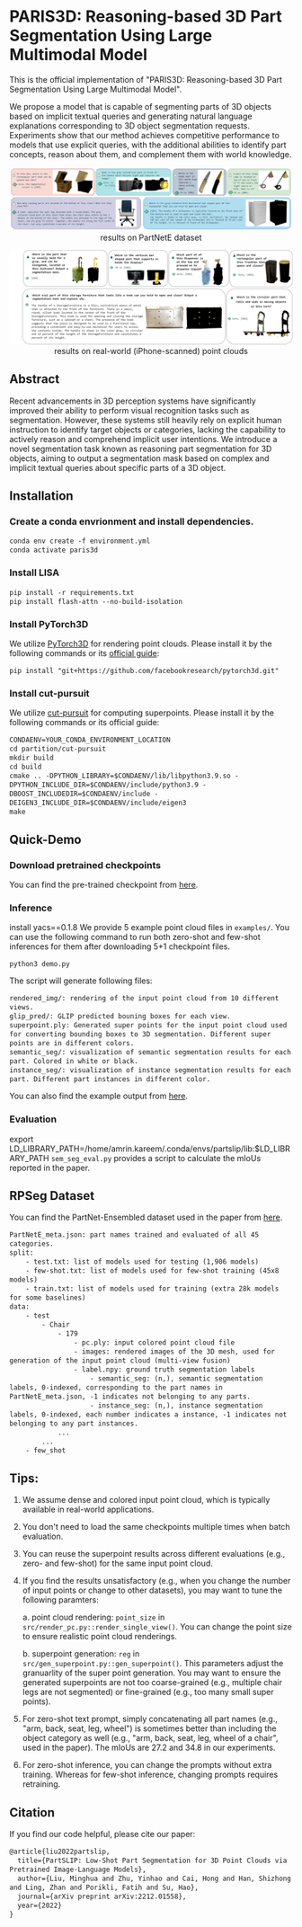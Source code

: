 # PARIS3D: Reasoning-based 3D Part Segmentation Using Large Multimodal Model
This is the official implementation of "PARIS3D: Reasoning-based 3D Part Segmentation Using Large Multimodal Model".

We propose a model that is capable of segmenting parts of 3D objects based on implicit textual queries and generating natural language explanations corresponding to 3D object segmentation requests. Experiments show that our method achieves competitive performance to models that use explicit queries, with the additional abilities to identify part concepts, reason about them, and complement them with world knowledge.


<p align="center">
<img src="fig/redintro.png" alt="teaser">
results on PartNetE dataset
</p>

<p align="center">
<img src="fig/realpc.png" alt="real_pc">
results on real-world (iPhone-scanned) point clouds
</p>

## Abstract 
Recent advancements in 3D perception systems have significantly improved their ability to perform visual recognition tasks such as segmentation. However, these systems still heavily rely on explicit human instruction to identify target objects or categories, lacking the capability to actively reason and comprehend implicit user intentions. We introduce a novel segmentation task known as reasoning part segmentation for 3D objects, aiming to output a segmentation mask based on complex and implicit textual queries about specific parts of a 3D object.

## Installation

### Create a conda envrionment and install dependencies.
```
conda env create -f environment.yml
conda activate paris3d
```
### Install LISA
```
pip install -r requirements.txt
pip install flash-attn --no-build-isolation
```
### Install PyTorch3D

We utilize [PyTorch3D](https://github.com/facebookresearch/pytorch3d) for rendering point clouds. Please install it by the following commands or its [official guide](https://github.com/facebookresearch/pytorch3d/blob/main/INSTALL.md):
```
pip install "git+https://github.com/facebookresearch/pytorch3d.git" 
```
### Install cut-pursuit
We utilize [cut-pursuit](https://github.com/loicland/superpoint_graph) for computing superpoints. Please install it by the following commands or its official guide:
```
CONDAENV=YOUR_CONDA_ENVIRONMENT_LOCATION
cd partition/cut-pursuit
mkdir build
cd build
cmake .. -DPYTHON_LIBRARY=$CONDAENV/lib/libpython3.9.so -DPYTHON_INCLUDE_DIR=$CONDAENV/include/python3.9 -DBOOST_INCLUDEDIR=$CONDAENV/include -DEIGEN3_INCLUDE_DIR=$CONDAENV/include/eigen3
make
```

## Quick-Demo
### Download pretrained checkpoints
You can find the pre-trained checkpoint from [here](https://huggingface.co/Amrinkar/PARIS3D).

### Inference
install yacs==0.1.8
We provide 5 example point cloud files in `examples/`. You can use the following command to run both zero-shot and few-shot inferences for them after downloading 5+1 checkpoint files.
```
python3 demo.py
```
The script will generate following files:
```
rendered_img/: rendering of the input point cloud from 10 different views.
glip_pred/: GLIP predicted bouning boxes for each view.
superpoint.ply: Generated super points for the input point cloud used for converting bounding boxes to 3D segmentation. Different super points are in different colors.
semantic_seg/: visualization of semantic segmentation results for each part. Colored in white or black.
instance_seg/: visualization of instance segmentation results for each part. Different part instances in different color.
```
You can also find the example output from [here](https://huggingface.co/datasets/minghua/PartSLIP/tree/main/).

### Evaluation
export LD_LIBRARY_PATH=/home/amrin.kareem/.conda/envs/partslip/lib:$LD_LIBRARY_PATH
`sem_seg_eval.py` provides a script to calculate the mIoUs reported in the paper. 

## RPSeg Dataset
You can find the PartNet-Ensembled dataset used in the paper from [here](https://huggingface.co/datasets/minghua/PartSLIP/tree/main/).
```
PartNetE_meta.json: part names trained and evaluated of all 45 categories.
split: 
    - test.txt: list of models used for testing (1,906 models)
    - few-shot.txt: list of models used for few-shot training (45x8 models)
    - train.txt: list of models used for training (extra 28k models for some baselines)
data:
    - test
        - Chair
            - 179
                - pc.ply: input colored point cloud file
                - images: rendered images of the 3D mesh, used for generation of the input point cloud (multi-view fusion)
                - label.npy: ground truth segmentation labels
                    - semantic_seg: (n,), semantic segmentation labels, 0-indexed, corresponding to the part names in PartNetE_meta.json, -1 indicates not belonging to any parts.
                    - instance_seg: (n,), instance segmentation labels, 0-indexed, each number indicates a instance, -1 indicates not belonging to any part instances.
            ...
        ...
    - few_shot
```

## Tips:
1. We assume dense and colored input point cloud, which is typically available in real-world applications.
2. You don't need to load the same checkpoints multiple times when batch evaluation.
3. You can reuse the superpoint results across different evaluations (e.g., zero- and few-shot) for the same input point cloud.
4. If you find the results unsatisfactory (e.g., when you change the number of input points or change to other datasets), you may want to tune the following paramters:

    a. point cloud rendering: `point_size` in `src/render_pc.py::render_single_view()`. You can change the point size to ensure realistic point cloud renderings.

    b. superpoint generation: `reg` in `src/gen_superpoint.py::gen_superpoint()`. This parameters adjust the granuarlity of the super point generation. You may want to ensure the generated superpoints are not too coarse-grained (e.g., multiple chair legs are not segmented) or fine-grained (e.g., too many small super points).

5.  For zero-shot text prompt, simply concatenating all part names (e.g., "arm, back, seat, leg, wheel") is sometimes better than including the object category as well (e.g., "arm, back, seat, leg, wheel of a chair", used in the paper). The mIoUs are 27.2 and 34.8 in our experiments.
6.  For zero-shot inference, you can change the prompts without extra training. Whereas for few-shot inference, changing prompts requires retraining.
 
## Citation

If you find our code helpful, please cite our paper:

```
@article{liu2022partslip,
  title={PartSLIP: Low-Shot Part Segmentation for 3D Point Clouds via Pretrained Image-Language Models},
  author={Liu, Minghua and Zhu, Yinhao and Cai, Hong and Han, Shizhong and Ling, Zhan and Porikli, Fatih and Su, Hao},
  journal={arXiv preprint arXiv:2212.01558},
  year={2022}
}
```
